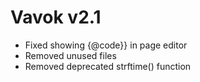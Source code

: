 # Vavok v2.1

- Fixed showing {@code}} in page editor
- Removed unused files
- Removed deprecated strftime() function